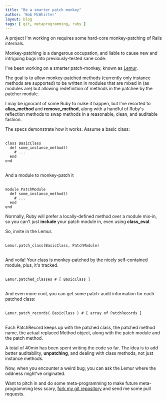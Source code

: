 ```yaml
---
title: "Be a smarter patch monkey"
author: 'Bob McWhirter'
layout: blog
tags: [ git, metaprogramming, ruby ]
---
```

A project I'm working on requires some hard-core monkey-patching of Rails internals.

Monkey-patching is a dangerous occupation, and liable to cause new and intriguing bugs into previously-tested sane code.

I've been working on a smarter patch-monkey, known as <a title="Lemur: The smarter patch monkey" href="http://github.com/bobmcwhirter/lemur/tree/master">Lemur</a>.

The goal is to allow monkey-patched methods (currently only instance methods are supported) to be written in modules that are mixed in (as modules are) but allowing redefinition of methods in the patchee by the patcher module.

I may be ignorant of some Ruby to make it happen, but I've resorted to <strong>alias_method</strong> and <strong>remove_method</strong>, along with a handful of Ruby's reflection methods to swap methods in a reasonable, clean, and auditable fashion.

The specs demonstrate how it works.  Assume a basic class:
<pre>
  <code>
class BasicClass
  def some_instance_method()
    # ...
  end
end
</code>
</pre>
And a module to monkey-patch it
<pre>
  <code>
module PatchModule
  def some_instance_method()
    # ...
  end
end</code>
</pre>
Normally, Ruby will prefer a locally-defined method over a module mix-in, so you can't just <strong>include</strong> your patch module in, even using <strong>class_eval</strong>.

So, invite in the Lemur.
<pre>
  <code>
Lemur.patch_class(BasicClass, PatchModule)
</code>
</pre>
And voila!  Your class is monkey-patched by the nicely self-contained module,  plus, it's tracked.
<pre>
  <code>
Lemur.patched_classes # [ BasicClass ]
</code>
</pre>
And even more cool, you can get some patch-audit information for each patched class:
<pre>
  <code>
Lemur.patch_records( BasicClass ) # [ array of PatchRecords ]
</code>
</pre>
Each PatchRecord keeps up with the patched class, the patched method name, the actual replaced Method object, along with the patch module and the patch method.

A total of 40min has been spent writing the code so far.  The idea is to add better auditability, <strong>unpatching</strong>, and dealing with class methods, not just instance methods.

Now, when you encounter a weird bug, you can ask the Lemur where the oddness might've originated.

Want to pitch in and do some meta-programming to make future meta-programming less scary, <a href="http://github.com/bobmcwhirter/lemur/tree/master">fork my git repository</a> and send me some pull requests.
